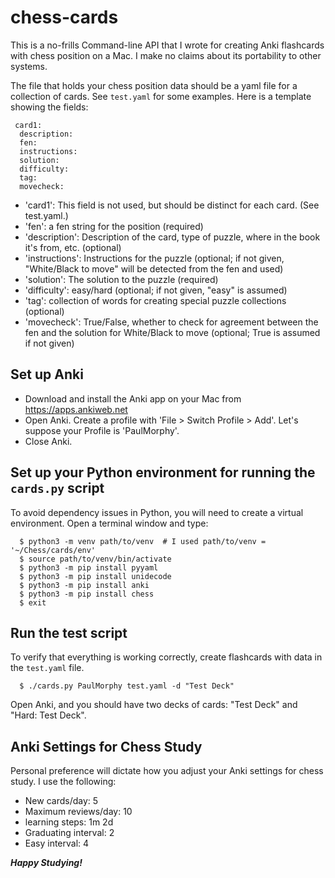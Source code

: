 # chess-cards

This is a no-frills Command-line API that I wrote for creating Anki flashcards with chess position on a Mac. I make no claims about its portability to other systems. 

The file that holds your chess position data should be a yaml file for a collection of cards. See `test.yaml` for some examples. Here is a template showing the fields:

```
 card1:
  description: 
  fen: 
  instructions:
  solution: 
  difficulty: 
  tag: 
  movecheck:
```

- 'card1': This field is not used, but should be distinct for each card. (See test.yaml.)
- 'fen': a fen string for the position (required)
- 'description': Description of the card, type of puzzle, where in the book it's from, etc. (optional)
- 'instructions': Instructions for the puzzle (optional; if not given, "White/Black to move" will be detected from the fen and used)
- 'solution': The solution to the puzzle (required)
- 'difficulty': easy/hard (optional; if not given, "easy" is assumed)
- 'tag': collection of words for creating special puzzle collections (optional)
- 'movecheck': True/False, whether to check for agreement between the fen and the solution for White/Black to move (optional; True is assumed if not given)

## Set up Anki

- Download and install the Anki app on your Mac from https://apps.ankiweb.net
- Open Anki. Create a profile with 'File > Switch Profile > Add'. Let's suppose your Profile is 'PaulMorphy'.
- Close Anki.

## Set up your Python environment for running the `cards.py` script

To avoid dependency issues in Python, you will need to create a virtual environment. Open a terminal window and type:
```
  $ python3 -m venv path/to/venv  # I used path/to/venv = '~/Chess/cards/env'
  $ source path/to/venv/bin/activate
  $ python3 -m pip install pyyaml
  $ python3 -m pip install unidecode
  $ python3 -m pip install anki
  $ python3 -m pip install chess
  $ exit
```
## Run the test script

To verify that everything is working correctly, create flashcards with data in the `test.yaml` file.
```
  $ ./cards.py PaulMorphy test.yaml -d "Test Deck"
```
Open Anki, and you should have two decks of cards: "Test Deck" and "Hard: Test Deck". 

## Anki Settings for Chess Study

Personal preference will dictate how you adjust your Anki settings for chess study. I use the following:
- New cards/day: 5
- Maximum reviews/day: 10
- learning steps: 1m 2d
- Graduating interval: 2
- Easy interval: 4

***Happy Studying!***
